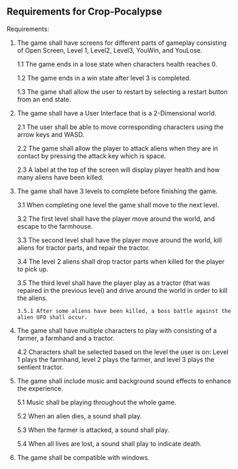 ## Requirements for Crop-Pocalypse

Requirements:
1. The game shall have screens for different parts of gameplay consisting of Open Screen, Level 1, Level2, Level3, YouWin, and YouLose.

    1.1 The game ends in a lose state when characters health reaches 0.
   
    1.2 The game ends in a win state after level 3 is completed.
   
    1.3 The game shall allow the user to restart by selecting a restart button from an end state.
   
2. The game shall have a User Interface that is a 2-Dimensional world.
   
    2.1 The user shall be able to move corresponding characters using the arrow keys and WASD.

    2.2 The game shall allow the player to attack aliens when they are in contact by pressing the attack key which is space.
   
    2.3 A label at the top of the screen will display player health and how many aliens have been killed.
   
3. The game shall have 3 levels to complete before finishing the game.
   
    3.1 When completing one level the game shall move to the next level.
   
    3.2 The first level shall have the player move around the world, and escape to the farmhouse.
   
    3.3 The second level shall have the player move around the world, kill aliens for tractor parts, and repair the tractor.
   
    3.4 The level 2 aliens shall drop tractor parts when killed for the player to pick up.
   
    3.5 The third level shall have the player play as a tractor (that was repaired in the previous level) and drive around the world in order to kill the aliens.
   
       3.5.1 After some aliens have been killed, a boss battle against the alien UFO shall occur.
   
4. The game shall have multiple characters to play with consisting of a farmer, a farmhand and a tractor.
   
    4.2 Characters shall be selected based on the level the user is on: Level 1 plays the farmhand, level 2 plays the farmer, and level 3 plays the sentient tractor.
   
5. The game shall include music and background sound effects to enhance the experience.
   
    5.1 Music shall be playing throughout the whole game.
   
    5.2 When an alien dies, a sound shall play.
   
    5.3 When the farmer is attacked, a sound shall play.

    5.4 When all lives are lost, a sound shall play to indicate death.
   
7. The game shall be compatible with windows.
